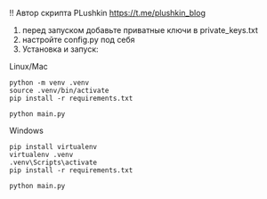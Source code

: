 !! Автор скрипта PLushkin https://t.me/plushkin_blog        


1. перед запуском добавьте приватные ключи в private_keys.txt
2. настройте config.py под себя
3. Установка и запуск: 

Linux/Mac
```
python -m venv .venv
source .venv/bin/activate
pip install -r requirements.txt

python main.py

```
Windows
```
pip install virtualenv
virtualenv .venv
.venv\Scripts\activate
pip install -r requirements.txt

python main.py
```



